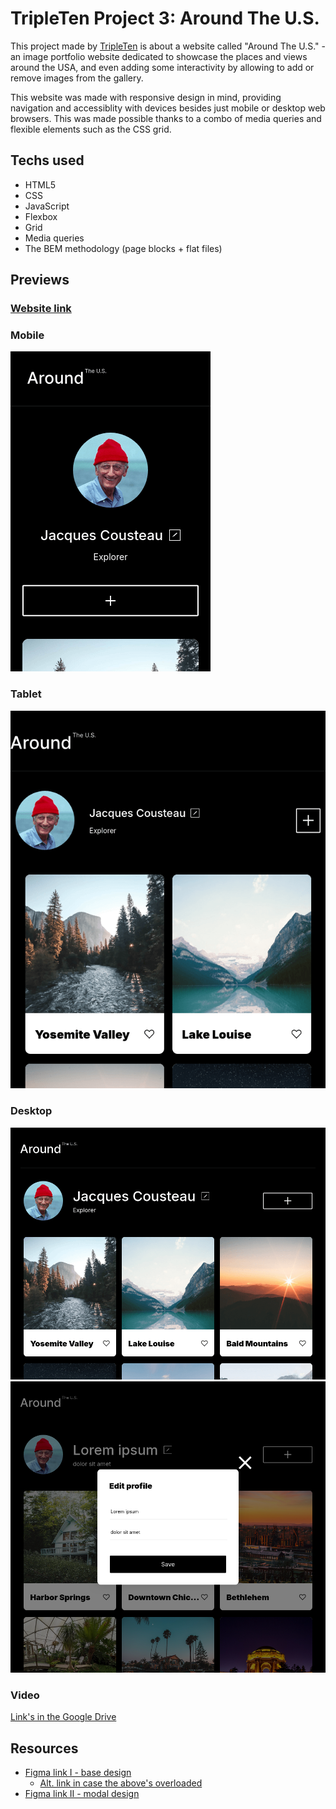 # TripleTen Project 3: Around The U.S.

This project made by [TripleTen](https://tripleten.co.il) is about a website called "Around The U.S." - an image portfolio website dedicated to showcase the places and views around the USA, and even adding some interactivity by allowing to add or remove images from the gallery.

This website was made with responsive design in mind, providing navigation and accessiblity with devices besides just mobile or desktop web browsers. This was made possible thanks to a combo of media queries and flexible elements such as the CSS grid.

## Techs used

- HTML5
- CSS
- JavaScript
- Flexbox
- Grid
- Media queries
- The BEM methodology (page blocks + flat files)

## Previews

### [Website link](https://pragmaticLudusian.github.io/se_project_aroundtheus)

### Mobile

![mobile view](images/demo/screenshot_320.png "Mobile view")

### Tablet

![tablet view](images/demo/screenshot_640.png "Tablet view")

### Desktop

![desktop view](images/demo/screenshot_960_1.png "Desktop view")
![desktop view](images/demo/screenshot_960_2.png "Edit profile modal window")

### Video

[Link's in the Google Drive](https://drive.google.com/file/d/15dxpdWaq9NFDU2au3w3Y2PKEp8nig48a/view?usp=drive_link)

## Resources

- [Figma link I - base design](https://www.figma.com/file/Es8zZP3ARGH9JGcw60i3OD/Sprint-3_-Around-the-US?node-id=6432%3A147&t=7oYKsnPJeNJQDFCB-1)
  - [Alt. link in case the above's overloaded](https://www.figma.com/file/ii4xxsJ0ghevUOcssTlHZv/Sprint-3%3A-Around-the-US?node-id=0%3A1)
- [Figma link II - modal design](https://www.figma.com/file/EO5AaNCuzzFL7X5gSY7HwQ/Sprint-4_-Around-The-U.S.-_-desktop-%2B-mobile?t=3hvVWRz9LUFsxyNn-6)
